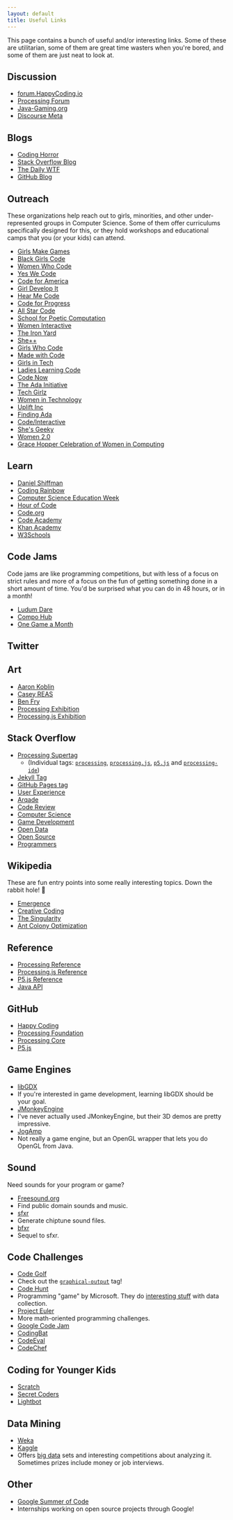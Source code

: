 ```yaml
---
layout: default
title: Useful Links
---
```


This page contains a bunch of useful and/or interesting links. Some of these are utilitarian, some of them are great time wasters when you're bored, and some of them are just neat to look at.

## Discussion

- [forum.HappyCoding.io](http://forum.HappyCoding.io)
- [Processing Forum](https://forum.processing.org/two/discussions)
- [Java-Gaming.org](http://www.java-gaming.org/)
- [Discourse Meta](https://meta.discourse.org/)

## Blogs

- [Coding Horror](https://blog.codinghorror.com/)
- [Stack Overflow Blog](http://blog.stackoverflow.com/)
- [The Daily WTF](http://thedailywtf.com/)
- [GitHub Blog](https://github.com/blog)

## Outreach

These organizations help reach out to girls, minorities, and other under-represented groups in Computer Science. Some of them offer curriculums specifically designed for this, or they hold workshops and educational camps that you (or your kids) can attend.

- [Girls Make Games](http://girlsmakegames.com/)
- [Black Girls Code](http://www.blackgirlscode.com/)
- [Women Who Code](https://www.womenwhocode.com/)
- [Yes We Code](http://www.yeswecode.org/)
- [Code for America](https://www.codeforamerica.org/)
- [Girl Develop It](https://www.girldevelopit.com/)
- [Hear Me Code](http://hearmecode.com/)
- [Code for Progress](http://www.codeforprogress.org/)
- [All Star Code](http://www.allstarcode.org/)
- [School for Poetic Computation](http://sfpc.io/)
- [Women Interactive](http://womeninteractive.net/)
- [The Iron Yard](https://www.theironyard.com/)
- [She++](http://sheplusplus.org/)
- [Girls Who Code](https://girlswhocode.com/)
- [Made with Code](https://www.madewithcode.com/)
- [Girls in Tech](http://girlsintech.org/)
- [Ladies Learning Code](http://ladieslearningcode.com/)
- [Code Now](https://www.codenow.org/)
- [The Ada Initiative](https://adainitiative.org/)
- [Tech Girlz](http://www.techgirlz.org/)
- [Women in Technology](http://www.womenintechnology.org/)
- [Uplift Inc](http://www.upliftdc.org/)
- [Finding Ada](http://findingada.com/)
- [Code/Interactive](http://www.weare.ci/)
- [She's Geeky](http://shesgeeky.org/)
- [Women 2.0](http://women2.com/)
- [Grace Hopper Celebration of Women in Computing](http://ghc.anitaborg.org/)

## Learn

- [Daniel Shiffman](http://shiffman.net/)
- [Coding Rainbow](http://codingrainbow.com/)
- [Computer Science Education Week](https://csedweek.org/)
- [Hour of Code](https://hourofcode.com)
- [Code.org](https://code.org/)
- [Code Academy](https://www.codecademy.com/)
- [Khan Academy](https://www.khanacademy.org/)
- [W3Schools](http://www.w3schools.com/)

## Code Jams

Code jams are like programming competitions, but with less of a focus on strict rules and more of a focus on the fun of getting something done in a short amount of time. You'd be surprised what you can do in 48 hours, or in a month!

- [Ludum Dare](http://ludumdare.com/compo/)
- [Compo Hub](http://compohub.net/)
- [One Game a Month](http://www.onegameamonth.com/)

## Twitter

## Art

- [Aaron Koblin](http://www.aaronkoblin.com/)
- [Casey REAS](http://reas.com/)
- [Ben Fry](http://www.benfry.com/projects/)
- [Processing Exhibition](https://processing.org/exhibition/)
- [Processing.js Exhibition](http://processingjs.org/exhibition/)

## Stack Overflow

- [Processing Supertag](http://stackoverflow.com/questions/tagged/processing%20processing.js%20p5.js%20processing-ide?mode=any)
  - (Individual tags: [`processing`](http://stackoverflow.com/questions/tagged/processing), [`processing.js`](http://stackoverflow.com/questions/tagged/processing.js), [`p5.js`](http://stackoverflow.com/questions/tagged/p5.js) and [`processing-ide`](http://stackoverflow.com/questions/tagged/processing-ide))
- [Jekyll Tag](http://stackoverflow.com/questions/tagged/jekyll)
- [GitHub Pages tag](http://stackoverflow.com/questions/tagged/github-pages)
- [User Experience](http://ux.stackexchange.com/)
- [Arqade](http://gaming.stackexchange.com/)
- [Code Review](http://codereview.stackexchange.com/)
- [Computer Science](http://cs.stackexchange.com/)
- [Game Development](http://gamedev.stackexchange.com/)
- [Open Data](http://opendata.stackexchange.com/)
- [Open Source](http://opensource.stackexchange.com/)
- [Programmers](http://programmers.stackexchange.com/)

## Wikipedia

These are fun entry points into some really interesting topics. Down the rabbit hole! :rabbit:

- [Emergence](https://en.wikipedia.org/wiki/Emergence)
- [Creative Coding](https://en.wikipedia.org/wiki/Creative_coding)
- [The Singularity](https://en.wikipedia.org/wiki/Technological_singularity)
- [Ant Colony Optimization](https://en.wikipedia.org/wiki/Ant_colony_optimization_algorithms)

## Reference

- [Processing Reference](https://processing.org/reference/)
- [Processing.js Reference](http://processingjs.org/reference/)
- [P5.js Reference](https://p5js.org/reference/)
- [Java API](https://docs.oracle.com/javase/8/docs/api/)

## GitHub

- [Happy Coding](https://github.com/KevinWorkman/HappyCoding)
- [Processing Foundation](https://github.com/processing)
- [Processing Core](https://github.com/processing/processing)
- [P5.js](https://github.com/processing/p5.js)

## Game Engines

- [libGDX](https://libgdx.badlogicgames.com/) 
 - If you're interested in game development, learning libGDX should be your goal.
- [JMonkeyEngine](http://jmonkeyengine.org/) 
 - I've never actually used JMonkeyEngine, but their 3D demos are pretty impressive.
- [JogAmp](https://jogamp.org/) 
 - Not really a game engine, but an OpenGL wrapper that lets you do OpenGL from Java.

## Sound

Need sounds for your program or game?

- [Freesound.org](https://www.freesound.org/) 
 - Find public domain sounds and music.
- [sfxr](http://www.drpetter.se/project_sfxr.html) 
 - Generate chiptune sound files.
- [bfxr](http://www.bfxr.net/) 
 - Sequel to sfxr.
 
 ## Code Challenges
 
- [Code Golf](http://codegolf.stackexchange.com/) 
 - Check out the [`graphical-output`](http://codegolf.stackexchange.com/questions/tagged/graphical-output) tag!
- [Code Hunt](https://www.codehunt.com/)
 - Programming "game" by Microsoft. They do [interesting stuff](https://www.microsoft.com/en-us/research/project/code-hunt/) with data collection.
- [Project Euler](https://projecteuler.net/) 
 - More math-oriented programming challenges.
- [Google Code Jam](https://code.google.com/codejam)
- [CodingBat](http://codingbat.com/java)
- [CodeEval](https://www.codeeval.com/)
- [CodeChef](https://www.codechef.com/)

## Coding for Younger Kids

- [Scratch](https://scratch.mit.edu/)
- [Secret Coders](http://www.secret-coders.com/)
- [Lightbot](https://lightbot.com/)

## Data Mining

- [Weka](http://www.cs.waikato.ac.nz/ml/weka/)
- [Kaggle](https://www.kaggle.com/)
 - Offers [big data](https://en.wikipedia.org/wiki/Big_data) sets and interesting competitions about analyzing it. Sometimes prizes include money or job interviews.
 
 ## Other
 
- [Google Summer of Code](https://developers.google.com/open-source/gsoc/)
 - Internships working on open source projects through Google!
